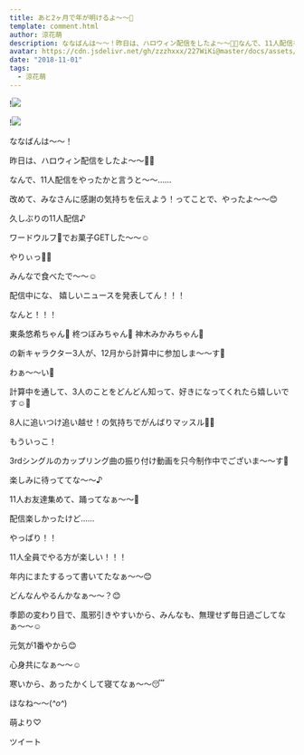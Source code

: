 ```yaml
---
title: あと2ヶ月で年が明けるよ〜〜🎍
template: comment.html
author: 涼花萌
description: ななばんは〜〜！昨日は、ハロウィン配信をしたよ〜〜🎃👻なんで、11人配信をやったかと言うと〜〜……改めて、みなさんに感謝の気持ちを伝えよう！ってことで、や...
avatar: https://cdn.jsdelivr.net/gh/zzzhxxx/227WiKi@master/docs/assets/photo/avatar/moe.jpg
date: "2018-11-01"
tags:
  - 涼花萌
---
```


!![](https://cdn.jsdelivr.net/gh/227WiKi/227WiKi-image@master/blog-image/moe-2018-11-01_1.jpg)

!![](https://cdn.jsdelivr.net/gh/227WiKi/227WiKi-image@master/blog-image/moe-2018-11-01_2.jpg)







ななばんは〜〜！




昨日は、ハロウィン配信をしたよ〜〜🎃👻









なんで、11人配信をやったかと言うと〜〜……




改めて、みなさんに感謝の気持ちを伝えよう！ってことで、やったよ〜〜😊






久しぶりの11人配信♪







ワードウルフ🐺でお菓子GETした〜〜☺️



やりぃっ🙌🏻






みんなで食べたで〜〜☺️










配信中にな、
嬉しいニュースを発表してん！！！






なんと！！！




東条悠希ちゃん💜
柊つぼみちゃん💚
神木みかみちゃん💓




の新キャラクター3人が、12月から計算中に参加しま〜〜す🤗





わぁ〜〜い🤗









計算中を通して、3人のことをどんどん知って、好きになってくれたら嬉しいです☺️💓








8人に追いつけ追い越せ！の気持ちでがんばりマッスル💪🏻










もういっこ！





3rdシングルのカップリング曲の振り付け動画を只今制作中でございま〜〜す🤗




楽しみに待っててな〜〜♪



11人お友達集めて、踊ってなぁ〜〜🎈













配信楽しかったけど……




やっぱり！！


11人全員でやる方が楽しい！！！







年内にまたするって書いてたなぁ〜〜😊




どんなんやるんかなぁ〜〜？😊








季節の変わり目で、風邪引きやすいから、みんなも、無理せず毎日過ごしてなぁ〜〜☺️





元気が1番やから😊


心身共になぁ〜〜☺️





寒いから、あったかくして寝てなぁ〜〜😴





ほなね〜〜(*^o^*)


萌より♡


ツイート



